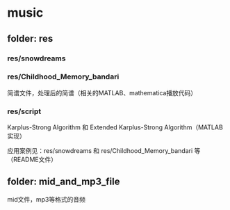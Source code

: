 # music

## folder: res

### res/snowdreams 
### res/Childhood_Memory_bandari
简谱文件，处理后的简谱（相关的MATLAB、mathematica播放代码）

### res/script
Karplus-Strong Algorithm 和 Extended Karplus-Strong Algorithm（MATLAB实现）

应用案例见：res/snowdreams 和 res/Childhood_Memory_bandari 等（README文件）

## folder: mid_and_mp3_file
mid文件，mp3等格式的音频
